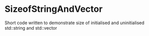 # SizeofStringAndVector
Short code written to demonstrate size of initialised and uninitialised std::string and std::vector
